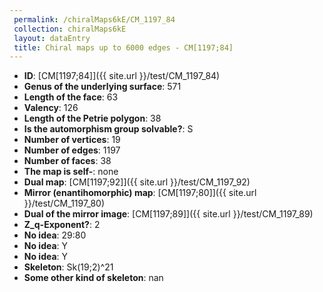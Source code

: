 ```yaml
--- 
 permalink: /chiralMaps6kE/CM_1197_84 
 collection: chiralMaps6kE
 layout: dataEntry
 title: Chiral maps up to 6000 edges - CM[1197;84]
---
```


- **ID**: [CM[1197;84]]({{ site.url }}/test/CM_1197_84)
- **Genus of the underlying surface**: 571
- **Length of the face**: 63
- **Valency**: 126
- **Length of the Petrie polygon**: 38
- **Is the automorphism group solvable?**: S
- **Number of vertices**: 19
- **Number of edges**: 1197
- **Number of faces**: 38
- **The map is self-**: none
- **Dual map**: [CM[1197;92]]({{ site.url }}/test/CM_1197_92)
- **Mirror (enantihomorphic) map**: [CM[1197;80]]({{ site.url }}/test/CM_1197_80)
- **Dual of the mirror image**: [CM[1197;89]]({{ site.url }}/test/CM_1197_89)
- **Z_q-Exponent?**: 2
- **No idea**:  29:80
- **No idea**: Y
- **No idea**: Y
- **Skeleton**: Sk(19;2)^21
- **Some other kind of skeleton**: nan
